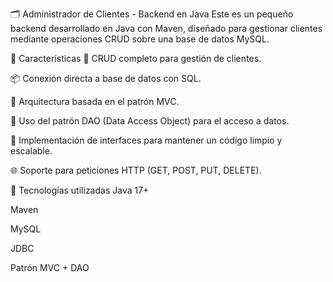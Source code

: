 🗂️ Administrador de Clientes - Backend en Java
Este es un pequeño backend desarrollado en Java con Maven, diseñado para gestionar clientes mediante operaciones CRUD sobre una base de datos MySQL.

🚀 Características
📌 CRUD completo para gestión de clientes.

📦 Conexión directa a base de datos con SQL.

🧰 Arquitectura basada en el patrón MVC.

📁 Uso del patrón DAO (Data Access Object) para el acceso a datos.

🧼 Implementación de interfaces para mantener un código limpio y escalable.

🌐 Soporte para peticiones HTTP (GET, POST, PUT, DELETE).

🧱 Tecnologías utilizadas
Java 17+

Maven

MySQL

JDBC

Patrón MVC + DAO

